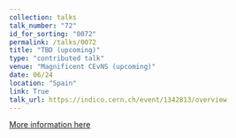 ```yaml
---
collection: talks
talk_number: "72"
id_for_sorting: "0072"
permalink: /talks/0072
title: "TBD (upcoming)" 
type: "contributed talk"
venue: "Magnificent CEvNS (upcoming)"
date: 06/24
location: "Spain"
link: True 
talk_url: https://indico.cern.ch/event/1342813/overview 
---
```


[More information here](https://indico.cern.ch/event/1342813/overview)
